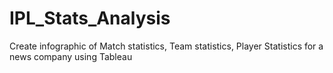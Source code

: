 # IPL_Stats_Analysis
Create infographic of Match statistics, Team statistics, Player Statistics for a news company using Tableau
